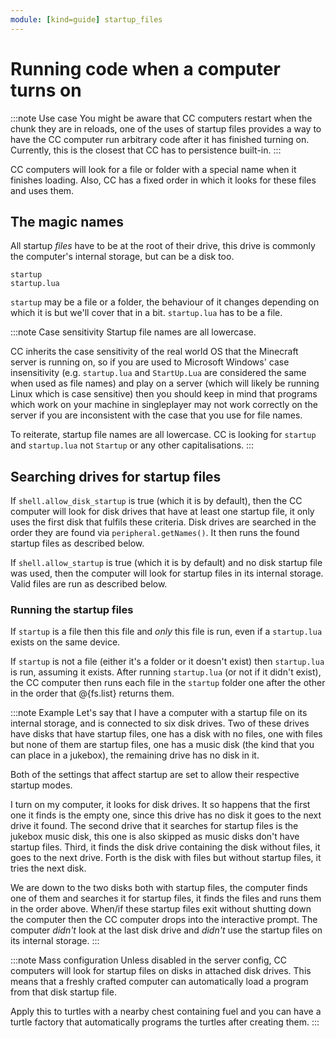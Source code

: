 ```yaml
---
module: [kind=guide] startup_files
---
```


# Running code when a computer turns on

:::note Use case
You might be aware that CC computers restart when the chunk they are in reloads, one of the uses of startup files provides a way to have the CC computer run arbitrary code after it has finished turning on. Currently, this is the closest that CC has to persistence built-in.
:::

CC computers will look for a file or folder with a special name when it finishes loading. Also, CC has a fixed order in which it looks for these files and uses them.

## The magic names
All startup *files* have to be at the root of their drive, this drive is commonly the computer's internal storage, but can be a disk too.
```
startup
startup.lua
```
`startup` may be a file or a folder, the behaviour of it changes depending on which it is but we'll cover that in a bit. `startup.lua` has to be a file.

:::note Case sensitivity
Startup file names are all lowercase.

CC inherits the case sensitivity of the real world OS that the Minecraft server is running on, so if you are used to Microsoft Windows' case insensitivity (e.g. `startup.lua` and `StartUp.Lua` are considered the same when used as file names) and play on a server (which will likely be running Linux which is case sensitive) then you should keep in mind that programs which work on your machine in singleplayer may not work correctly on the server if you are inconsistent with the case that you use for file names.

To reiterate, startup file names are all lowercase. CC is looking for `startup` and `startup.lua` not `Startup` or any other capitalisations.
:::

## Searching drives for startup files
If `shell.allow_disk_startup` is true (which it is by default), then the CC computer will look for disk drives that have at least one startup file, it only uses the first disk that fulfils these criteria. Disk drives are searched in the order they are found via `peripheral.getNames()`. It then runs the found startup files as described below.

If `shell.allow_startup` is true (which it is by default) and no disk startup file was used, then the computer will look for startup files in its internal storage. Valid files are run as described below.

### Running the startup files
If `startup` is a file then this file and *only* this file is run, even if a `startup.lua` exists on the same device.

If `startup` is not a file (either it's a folder or it doesn't exist) then `startup.lua` is run, assuming it exists. After running `startup.lua` (or not if it didn't exist), the CC computer then runs each file in the `startup` folder one after the other in the order that @{fs.list} returns them.

:::note Example
Let's say that I have a computer with a startup file on its internal storage, and is connected to six disk drives. Two of these drives have disks that have startup files, one has a disk with no files, one with files but none of them are startup files, one has a music disk (the kind that you can place in a jukebox), the remaining drive has no disk in it.

Both of the settings that affect startup are set to allow their respective startup modes.

I turn on my computer, it looks for disk drives. It so happens that the first one it finds is the empty one, since this drive has no disk it goes to the next drive it found. The second drive that it searches for startup files is the jukebox music disk, this one is also skipped as music disks don't have startup files. Third, it finds the disk drive containing the disk without files, it goes to the next drive. Forth is the disk with files but without startup files, it tries the next disk.

We are down to the two disks both with startup files, the computer finds one of them and searches it for startup files, it finds the files and runs them in the order above. When/if these startup files exit without shutting down the computer then the CC computer drops into the interactive prompt. The computer *didn't* look at the last disk drive and *didn't* use the startup files on its internal storage.
:::

:::note Mass configuration
Unless disabled in the server config, CC computers will look for startup files on disks in attached disk drives. This means that a freshly crafted computer can automatically load a program from that disk startup file.

Apply this to turtles with a nearby chest containing fuel and you can have a turtle factory that automatically programs the turtles after creating them.
:::
